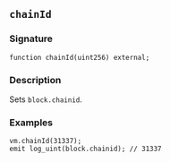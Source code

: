 ## `chainId`

### Signature

```solidity
function chainId(uint256) external;
```

### Description

Sets `block.chainid`.

### Examples

```solidity
vm.chainId(31337);
emit log_uint(block.chainid); // 31337
```
